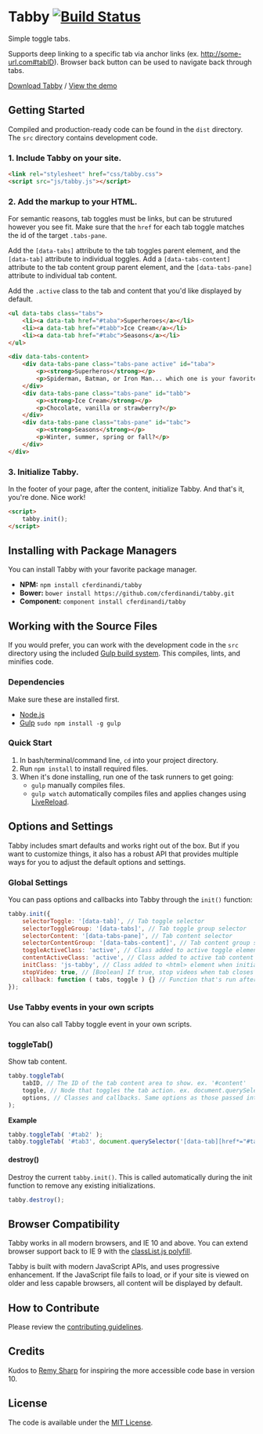 # Tabby [![Build Status](https://travis-ci.org/cferdinandi/tabby.svg)](https://travis-ci.org/cferdinandi/tabby)
Simple toggle tabs.

Supports deep linking to a specific tab via anchor links (ex. http://some-url.com#tabID). Browser back button can be used to navigate back through tabs.

[Download Tabby](https://github.com/cferdinandi/tabby/archive/master.zip) / [View the demo](http://cferdinandi.github.io/tabby/)



## Getting Started

Compiled and production-ready code can be found in the `dist` directory. The `src` directory contains development code.

### 1. Include Tabby on your site.

```html
<link rel="stylesheet" href="css/tabby.css">
<script src="js/tabby.js"></script>
```

### 2. Add the markup to your HTML.

For semantic reasons, tab toggles must be links, but can be strutured however you see fit. Make sure that the `href` for each tab toggle matches the id of the target `.tabs-pane`.

Add the `[data-tabs]` attribute to the tab toggles parent element, and the `[data-tab]` attribute to individual toggles. Add a `[data-tabs-content]` attribute to the tab content group parent element, and the `[data-tabs-pane]` attribute to individual tab content.

Add the `.active` class to the tab and content that you'd like displayed by default.

```html
<ul data-tabs class="tabs">
	<li><a data-tab href="#taba">Superheroes</a></li>
	<li><a data-tab href="#tabb">Ice Cream</a></li>
	<li><a data-tab href="#tabc">Seasons</a></li>
</ul>

<div data-tabs-content>
	<div data-tabs-pane class="tabs-pane active" id="taba">
		<p><strong>Superheros</strong></p>
		<p>Spiderman, Batman, or Iron Man... which one is your favorite?</p>
	</div>
	<div data-tabs-pane class="tabs-pane" id="tabb">
		<p><strong>Ice Cream</strong></p>
		<p>Chocolate, vanilla or strawberry?</p>
	</div>
	<div data-tabs-pane class="tabs-pane" id="tabc">
		<p><strong>Seasons</strong></p>
		<p>Winter, summer, spring or fall?</p>
	</div>
</div>
```

### 3. Initialize Tabby.

In the footer of your page, after the content, initialize Tabby. And that's it, you're done. Nice work!

```html
<script>
	tabby.init();
</script>
```



## Installing with Package Managers

You can install Tabby with your favorite package manager.

* **NPM:** `npm install cferdinandi/tabby`
* **Bower:** `bower install https://github.com/cferdinandi/tabby.git`
* **Component:** `component install cferdinandi/tabby`



## Working with the Source Files

If you would prefer, you can work with the development code in the `src` directory using the included [Gulp build system](http://gulpjs.com/). This compiles, lints, and minifies code.

### Dependencies
Make sure these are installed first.

* [Node.js](http://nodejs.org)
* [Gulp](http://gulpjs.com) `sudo npm install -g gulp`

### Quick Start

1. In bash/terminal/command line, `cd` into your project directory.
2. Run `npm install` to install required files.
3. When it's done installing, run one of the task runners to get going:
	* `gulp` manually compiles files.
	* `gulp watch` automatically compiles files and applies changes using [LiveReload](http://livereload.com/).



## Options and Settings

Tabby includes smart defaults and works right out of the box. But if you want to customize things, it also has a robust API that provides multiple ways for you to adjust the default options and settings.

### Global Settings

You can pass options and callbacks into Tabby through the `init()` function:

```javascript
tabby.init({
	selectorToggle: '[data-tab]', // Tab toggle selector
	selectorToggleGroup: '[data-tabs]', // Tab toggle group selector
	selectorContent: '[data-tabs-pane]', // Tab content selector
	selectorContentGroup: '[data-tabs-content]', // Tab content group selector
	toggleActiveClass: 'active', // Class added to active toggle elements
	contentActiveClass: 'active', // Class added to active tab content areas
	initClass: 'js-tabby', // Class added to <html> element when initiated
	stopVideo: true, // [Boolean] If true, stop videos when tab closes
	callback: function ( tabs, toggle ) {} // Function that's run after tab content is toggled
});
```

### Use Tabby events in your own scripts

You can also call Tabby toggle event in your own scripts.

### toggleTab()
Show tab content.

```javascript
tabby.toggleTab(
	tabID, // The ID of the tab content area to show. ex. '#content'
	toggle, // Node that toggles the tab action. ex. document.querySelector('#toggle') [optional]
	options, // Classes and callbacks. Same options as those passed into the init() function.
);
```

**Example**

```javascript
tabby.toggleTab( '#tab2' );
tabby.toggleTab( '#tab3', document.querySelector('[data-tab][href*="#tab2"]') );
```

#### destroy()
Destroy the current `tabby.init()`. This is called automatically during the init function to remove any existing initializations.

```javascript
tabby.destroy();
```



## Browser Compatibility

Tabby works in all modern browsers, and IE 10 and above. You can extend browser support back to IE 9 with the [classList.js polyfill](https://github.com/eligrey/classList.js/).

Tabby is built with modern JavaScript APIs, and uses progressive enhancement. If the JavaScript file fails to load, or if your site is viewed on older and less capable browsers, all content will be displayed by default.



## How to Contribute

Please review the [contributing guidelines](CONTRIBUTING.md).



## Credits

Kudos to [Remy Sharp](https://24ways.org/2015/how-tabs-should-work/) for inspiring the more accessible code base in version 10.



## License

The code is available under the [MIT License](LICENSE.md).